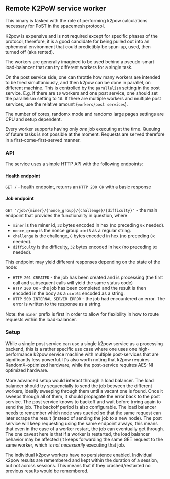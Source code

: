 ## Remote K2PoW service worker

This binary is tasked with the role of performing k2pow calculations necessary for PoST in the spacemesh protocol.

K2pow is expensive and is not required except for specific phases of the protocol, therefore, it is a good candidate
for being pulled out into an ephemeral environment that could predictibly be spun-up, used, then turned off (aka rented).

The workers are generally imagined to be used behind a pseudo-smart load-balancer that can try different workers for a single task.

On the post service side, one can throttle how many workers are intended to be tried simultaniously, and then k2pow can be done in parallel,
on different machine. This is controlled by the `parallelism` setting in the post service. E.g. if there are `10` workers and one post service,
one should set the parallelism setting to `10`. If there are multiple workers and multiple post services, use the relative amount (`workers/post services`).

The number of cores, randomx mode and randomx large pages settings are CPU and setup dependent.

Every worker supports having only _one_ job executing at the time. Queuing of future tasks is not possible at the moment. Requests are served therefore in a first-come-first-served manner.

### API

The service uses a simple HTTP API with the following endpoints:

#### Health endpoint

`GET /` - health endpoint, returns an `HTTP 200 OK` with a basic response

#### Job endpoint

`GET "/job/{miner}/{nonce_group}/{challenge}/{difficulty}"` - the main endpoint that provides the functionality in question, where

- `miner` is the miner id, `32` bytes encoded in hex (no preceding `0x` needed).
- `nonce_group` is the nonce group `uint8` as a regular string.
- `challenge` is the challenge, `8` bytes encoded in hex (no preceding `0x` needed).
- `difficulty` is the difficulty, `32` bytes encoded in hex (no preceding `0x` needed).

This endpoint may yield different responses depending on the state of the node:
- `HTTP 201 CREATED` - the job has been created and is processing (the first call and subsequent calls will yield the same status code)
- `HTTP 200 OK` - the job has been completed and the result is then encoded in the body as a `uint64` encoded as a string.
- `HTTP 500 INTERNAL SERVER ERROR` - the job had encountered an error. The error is written to the response as a string.

Note: the `miner` prefix is first in order to allow for flexibility in how to route requests within the load-balancer.

### Setup

While a single post service can use a single k2pow service as a processing backend, this is a rather specific use case where one uses one high-performance k2pow service machine with multiple post-services that are significantly less powerful. It's also worth noting that k2pow requires RandomX-optimized hardware, while the post-service requires AES-NI optimized hardware.

More advanced setup would interact through a load balancer. The load balancer should try sequencially to send the job between the different
workers, ideally sweeping through them until a vacant one is found. Once it sweeps through all of them, it should propagate the error back to
the post service. The post service knows to backoff and wait before trying again to send the job. The backoff period is also configurable.
The load balancer needs to remember which node was queried so that the same request can later scrape the result (instead of sending the job to a new node).
The post service will keep requesting using the same endpoint always, this means that even in the case of a worker restart, the job can eventually get through.
The one caveat here is that if a worker is restarted, the load balancer behavior may be affected (it keeps forwarding the same GET request to the same worker, which is _not necessarily_ executing that job.

The individual k2pow workers have no persistence enabled.
Individual k2pow results are remembered and kept within the duration of a session, but not across sessions. This means that if they crashed/restarted no previous results would be remembered.
